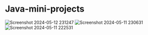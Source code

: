 # Java-mini-projects

![Screenshot 2024-05-12 231247](https://github.com/olahamdy99/Java-mini-projects/assets/152440610/d2473a1e-d83c-48e2-835e-bceb5395c772)
![Screenshot 2024-05-11 230631](https://github.com/olahamdy99/Java-mini-projects/assets/152440610/27839d78-fec6-436f-bdc5-efd0e12269c6)
![Screenshot 2024-05-11 222531](https://github.com/olahamdy99/Java-mini-projects/assets/152440610/e83dfa02-d5f1-4587-ba8a-149a695d0129)
